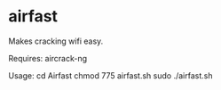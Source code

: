 # airfast
  Makes cracking wifi easy. 

Requires:
  aircrack-ng

Usage:
  cd Airfast
  chmod 775 airfast.sh
  sudo ./airfast.sh
